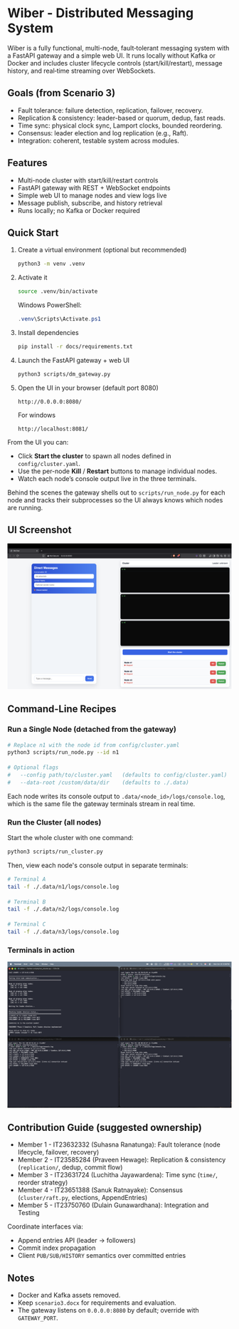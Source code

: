 # Wiber - Distributed Messaging System

Wiber is a fully functional, multi-node, fault‑tolerant messaging system with a FastAPI gateway and a simple web UI. It runs locally without Kafka or Docker and includes cluster lifecycle controls (start/kill/restart), message history, and real‑time streaming over WebSockets.

## Goals (from Scenario 3)
- Fault tolerance: failure detection, replication, failover, recovery.
- Replication & consistency: leader-based or quorum, dedup, fast reads.
- Time sync: physical clock sync, Lamport clocks, bounded reordering.
- Consensus: leader election and log replication (e.g., Raft).
- Integration: coherent, testable system across modules.

## Features
- Multi-node cluster with start/kill/restart controls
- FastAPI gateway with REST + WebSocket endpoints
- Simple web UI to manage nodes and view logs live
- Message publish, subscribe, and history retrieval
- Runs locally; no Kafka or Docker required

## Quick Start

1. Create a virtual environment (optional but recommended)

   ```bash
   python3 -m venv .venv
   ```

2. Activate it

   ```bash
   source .venv/bin/activate
   ```

   Windows PowerShell:

   ```powershell
   .venv\Scripts\Activate.ps1
   ```

3. Install dependencies

   ```bash
   pip install -r docs/requirements.txt
   ```

4. Launch the FastAPI gateway + web UI

   ```bash
   python3 scripts/dm_gateway.py
   ```

5. Open the UI in your browser (default port 8080)

   ```text
   http://0.0.0.0:8080/
   ```

   For windows
   ```text
   http://localhost:8081/
   ```

From the UI you can:
- Click **Start the cluster** to spawn all nodes defined in `config/cluster.yaml`.
- Use the per-node **Kill** / **Restart** buttons to manage individual nodes.
- Watch each node’s console output live in the three terminals.

Behind the scenes the gateway shells out to `scripts/run_node.py` for each node and tracks their subprocesses so the UI always knows which nodes are running.

## UI Screenshot

  ![Gateway UI](public/ui-screenshot.png)

## Command-Line Recipes

### Run a Single Node (detached from the gateway)

```bash
# Replace n1 with the node id from config/cluster.yaml
python3 scripts/run_node.py --id n1

# Optional flags
#   --config path/to/cluster.yaml   (defaults to config/cluster.yaml)
#   --data-root /custom/data/dir    (defaults to ./.data)
```

Each node writes its console output to `.data/<node_id>/logs/console.log`, which is the
same file the gateway terminals stream in real time.

### Run the Cluster (all nodes)

Start the whole cluster with one command:

```bash
python3 scripts/run_cluster.py
```

Then, view each node's console output in separate terminals:

```bash
# Terminal A
tail -f ./.data/n1/logs/console.log

# Terminal B
tail -f ./.data/n2/logs/console.log

# Terminal C
tail -f ./.data/n3/logs/console.log

```
### Terminals in action

  ![Gateway UI](public/terminals-screenshot.png)

## Contribution Guide (suggested ownership)
- Member 1 - IT23632332 (Suhasna Ranatunga): Fault tolerance (node lifecycle, failover, recovery)
- Member 2 - IT23585284 (Praveen Hewage): Replication & consistency (`replication/`, dedup, commit flow)
- Member 3 - IT23631724 (Luchitha Jayawardena): Time sync (`time/`, reorder strategy)
- Member 4 - IT23651388 (Sanuk Ratnayake): Consensus (`cluster/raft.py`, elections, AppendEntries)
- Member 5 - IT23750760 (Dulain Gunawardhana): Integration and Testing

Coordinate interfaces via:
- Append entries API (leader → followers)
- Commit index propagation
- Client `PUB/SUB/HISTORY` semantics over committed entries

## Notes
- Docker and Kafka assets removed.
- Keep `scenario3.docx` for requirements and evaluation.
- The gateway listens on `0.0.0.0:8080` by default; override with `GATEWAY_PORT`.
